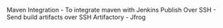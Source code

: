 Maven Integration                         - To integrate maven with Jenkins
Publish Over SSH                          - Send build artifacts over SSH
Artifactory                               - Jfrog 